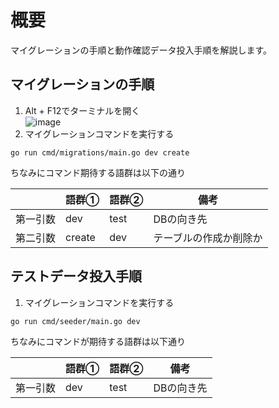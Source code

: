 # 概要
マイグレーションの手順と動作確認データ投入手順を解説します。

## マイグレーションの手順
1.  Alt + F12でターミナルを開く  
![image](https://github.com/sirayusan/business/assets/73060776/26fc15e0-09d3-43be-afa1-120889d1aa24)  
2. マイグレーションコマンドを実行する
```
go run cmd/migrations/main.go dev create
```
ちなみにコマンド期待する語群は以下の通り

|         | 語群①    | 語群②  | 備考            |
|---------|--------|------|--------------------|
| 第一引数  | dev    | test | DBの向き先          |
| 第二引数  | create | dev  | テーブルの作成か削除か |

## テストデータ投入手順
1. マイグレーションコマンドを実行する
```
go run cmd/seeder/main.go dev
```
ちなみにコマンドが期待する語群は以下通り

|         | 語群①    | 語群②  | 備考            |
|---------|--------|------|--------------------|
| 第一引数  | dev    | test | DBの向き先          |